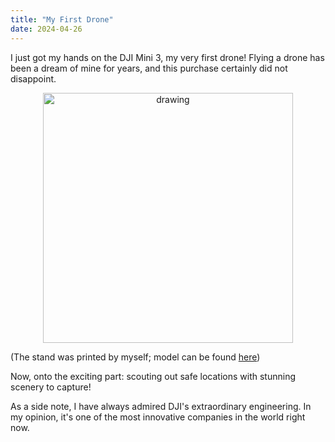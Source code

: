 ```yaml
---
title: "My First Drone"
date: 2024-04-26
---
```



I just got my hands on the DJI Mini 3, my very first drone! Flying a drone has been a dream of mine for years, and this purchase certainly did not disappoint. 

<p align="center">
<img src="https://paulxu.me/assets/dji-mini.jpeg" alt="drawing" width="400"/>
</p>

(The stand was printed by myself; model can be found [here](https://www.thingiverse.com/thing:5546797))

Now, onto the exciting part: scouting out safe locations with stunning scenery to capture!

As a side note, I have always admired DJI's extraordinary engineering. In my opinion, it's one of the most innovative companies in the world right now.